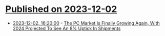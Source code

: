 # [Published on 2023-12-02](index.md)

* [2023-12-02, 16:20:00](https://soylentnews.org/article.pl?sid=23/12/02/032228&from=rss) - [The PC Market Is Finally Growing Again, With 2024 Projected To See An 8% Uptick In Shipments](https://soylentnews.org/article.pl?sid=23/12/02/032228&from=rss)
